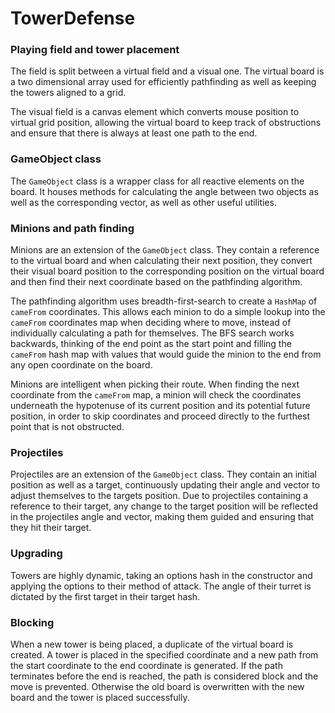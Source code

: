 # TowerDefense

### Playing field and tower placement

The field is split between a virtual field and a visual one. The virtual board
is a two dimensional array used for efficiently pathfinding as well as keeping
the towers aligned to a grid.

The visual field is a canvas element which converts mouse position to virtual
grid position, allowing the virtual board to keep track of obstructions and
ensure that there is always at least one path to the end.

### GameObject class

The `GameObject` class is a wrapper class for all reactive elements on the board.
It houses methods for calculating the angle between two objects as well as the
corresponding vector, as well as other useful utilities.

### Minions and path finding

Minions are an extension of the `GameObject` class. They contain a reference to
the virtual board and when calculating their next position, they convert their
visual board position to the corresponding position on the virtual board and then
find their next coordinate based on the pathfinding algorithm.

The pathfinding algorithm uses breadth-first-search to create a `HashMap` of
`cameFrom` coordinates. This allows each minion to do a simple lookup into the
`cameFrom` coordinates map when deciding where to move, instead of individually
calculating a path for themselves. The BFS search works backwards, thinking of
the end point as the start point and filling the `cameFrom` hash map with values
that would guide the minion to the end from any open coordinate on the board.

Minions are intelligent when picking their route. When finding the next coordinate
from the `cameFrom` map, a minion will check the coordinates underneath the
hypotenuse of its current position and its potential future position, in order
to skip coordinates and proceed directly to the furthest point that is not obstructed.

### Projectiles

Projectiles are an extension of the `GameObject` class. They contain an initial
position as well as a target, continuously updating their angle and vector to adjust
themselves to the targets position. Due to projectiles containing a reference to their
target, any change to the target position will be reflected in the projectiles
angle and vector, making them guided and ensuring that they hit their target.

### Upgrading

Towers are highly dynamic, taking an options hash in the constructor and applying
the options to their method of attack. The angle of their turret is dictated by
the first target in their target hash.

### Blocking

When a new tower is being placed, a duplicate of the virtual board is created.
A tower is placed in the specified coordinate and a new path from the start coordinate
to the end coordinate is generated. If the path terminates before the end is reached,
the path is considered block and the move is prevented. Otherwise the old board is
overwritten with the new board and the tower is placed successfully.
